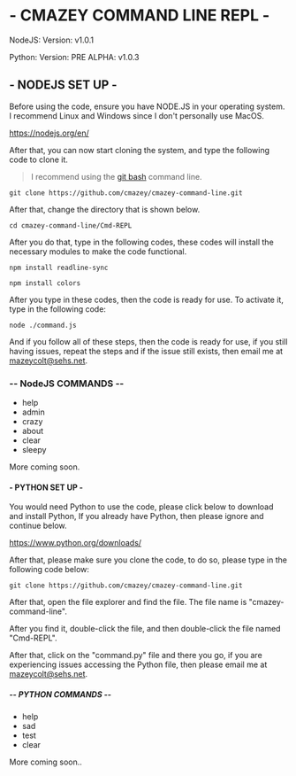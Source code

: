 # - CMAZEY COMMAND LINE REPL -
NodeJS: Version: v1.0.1

Python: Version: PRE ALPHA: v1.0.3
## - NODEJS SET UP -
Before using the code, ensure you have NODE.JS in your operating system. I recommend Linux and Windows since I don't personally use MacOS.

https://nodejs.org/en/

After that, you can now start cloning the system, and type the following code to clone it.
> I recommend using the [git bash](https://git-scm.com/) command line.
```
git clone https://github.com/cmazey/cmazey-command-line.git
```

After that, change the directory that is shown below.
```
cd cmazey-command-line/Cmd-REPL
```

After you do that, type in the following codes, these codes will install the necessary modules to make the code functional.
```
npm install readline-sync
```
```
npm install colors
```
After you type in these codes, then the code is ready for use. To activate it, type in the following code:
```
node ./command.js
```
And if you follow all of these steps, then the code is ready for use, if you still having issues, repeat the steps and if the issue still exists, then email me at mazeycolt@sehs.net.


### -- NodeJS COMMANDS --

- help
- admin
- crazy
- about
- clear
- sleepy

More coming soon.

#### - PYTHON SET UP -

You would need Python to use the code, please click below to download and install Python, If you already have Python, then please ignore and continue below.

https://www.python.org/downloads/

After that, please make sure you clone the code, to do so, please type in the following code below:
```
git clone https://github.com/cmazey/cmazey-command-line.git
```
After that, open the file explorer and find the file. The file name is "cmazey-command-line".

After you find it, double-click the file, and then double-click the file named "Cmd-REPL".

After that, click on the "command.py" file and there you go, if you are experiencing issues accessing the Python file, then please email me at mazeycolt@sehs.net.

##### -- PYTHON COMMANDS --

- help
- sad
- test
- clear

More coming soon..
